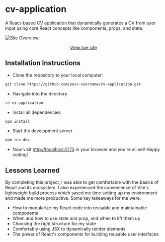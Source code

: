 # cv-application

A React-based CV application that dynamically generates a CV from user input using core React concepts like components, props, and state.

![Site Overview](https://github.com/user-attachments/assets/0723057e-ad1b-446a-9e56-e6623d59122b)

<p align="center">
   <a href="https://app.netlify.com/projects/tiny-pastelito-0c6da8/overview">
    View live site
  </a>
</p>

## Installation Instructions
- Clone the repository to your local computer:

```bash
git clone https://github.com/your-username/cv-application.git
```
- Navigate into the directory

```bash
cd cv-application
```

- Install all dependencies

```bash
npm install
```

- Start the development server

```bash
npm run dev
```

- Now visit [http://localhost:5173](http://localhost:5173) in your browser and you're all set! Happy coding!

## Lessons Learned
By completing this project, I was able to get comfortable with the basics of React and its ecosystem. I also experienced the convenience of Vite's lightweight build process which saved me time setting up my environment and made me more productive. Some key takeaways for me were:

- How to modularize my React code into reusable and maintainable components
- When and how to use state and prop, and when to lift them up
- Choosing the right structure for my state
- Comfortably using JSX to dynamically render elements
- The power of React's components for building reusable user interfaces
